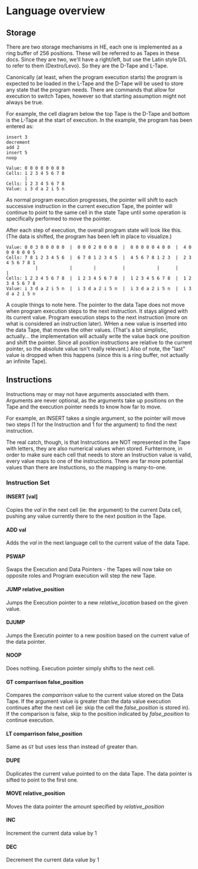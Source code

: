 # Language overview

## Storage

There are two storage mechanisms in HE, each one is implemented as a ring buffer of 256 positions. These will be referred to as Tapes in these docs. Since they are two, we'll have a right/left, but use the Latin style D/L to refer to them (Dextro/Levo). So they are the D-Tape and L-Tape.

Canonically (at least, when the program execution starts) the program is expected to be loaded in the L-Tape and the D-Tape will be used to store any state that the program needs. There are commands that allow for execution to switch Tapes, however so that starting assumption might not always be true.

For example, the cell diagram below the top Tape is the D-Tape and bottom is the L-Tape at the start of execution. In the example, the program has been entered as:
```
insert 3
decrement
add 2
insert 5
noop
```

```
Value: 0 0 0 0 0 0 0 0
Cells: 1 2 3 4 5 6 7 8
       |      
Cells: 1 2 3 4 5 6 7 8
Value: i 3 d a 2 i 5 n
```

As normal program execution progresses, the pointer will shift to each successive instruction in the current execution Tape, the pointer will continue to point to the same cell in the state Tape until some operation is specifically performed to move the pointer.

After each step of execution, the overall program state will look like this. (The data is shifted, the program has been left in place to visualize.)

```
Value: 0 0 3 0 0 0 0 0  |  0 0 0 2 0 0 0 0  |  0 0 0 0 0 4 0 0  |  4 0 0 0 0 0 0 5  
Cells: 7 8 1 2 3 4 5 6  |  6 7 8 1 2 3 4 5  |  4 5 6 7 8 1 2 3  |  2 3 4 5 6 7 8 1 
           |            |        |          |            |      |                | 
Cells: 1 2 3 4 5 6 7 8  |  1 2 3 4 5 6 7 8  |  1 2 3 4 5 6 7 8  |  1 2 3 4 5 6 7 8
Value: i 3 d a 2 i 5 n  |  i 3 d a 2 i 5 n  |  i 3 d a 2 i 5 n  |  i 3 d a 2 i 5 n 
```

A couple things to note here. The pointer to the data Tape does not move when program execution steps to the next instruction. It stays aligned with its current value. Program execution steps to the next instruction (more on what is considered an instruction later). WHen a new value is inserted into the data Tape, that moves the other values. (That's a bit simplistic, actually... the implementation will actually write the value back one position and shift the pointer. Since all position instructions are relative to the current pointer, so the absolute value isn't really relevant.) Also of note, the "last" value is dropped when this happens (since this is a ring buffer, not actually an infinite Tape).


## Instructions

Instructions may or may not have arguments associated with them. Arguments are never optional, as the arguments take up positions on the Tape and the execution pointer needs to know how far to move. 

For example, an INSERT takes a single argument, so the pointer will move two steps (1 for the Instruction and 1 for the argument) to find the next instruction.

The real catch, though, is that Instructions are NOT represented in the Tape with letters, they are also numerical values when stored. Furhtermore, in order to make sure each cell that needs to store an Instruction value is valid, every value maps to one of the instructions. There are far more potential values than there are Instuctions, so the mapping is many-to-one. 

### Instruction Set

#### INSERT [val]

Copies the *val* in the next cell (ie: the argument) to the current Data cell, pushing any value currently there to the next position in the Tape.

#### ADD val

Adds the *val* in the next language cell to the current value of the data Tape.

#### PSWAP

Swaps the Execution and Data Pointers - the Tapes will now take on opposite roles and Program execution will step the new Tape.

#### JUMP relative_position

Jumps the Execution pointer to a new *relative_location* based on the given value.

#### DJUMP

Jumps the Executin pointer to a new position based on the current value of the data pointer. 

#### NOOP

Does nothing. Execution pointer simply shifts to the next cell.

#### GT comparrison false_position

Compares the *comparrison* value to the current value stored on the Data Tape. If the argument value is greater than the data value execution continues after the next cell (ie: skip the cell the *false_position* is stored in). If the comparison is false, skip to the position indicated by *false_position* to continue execution.

#### LT comparrison false_position

Same as `GT` but uses less than instead of greater than.

#### DUPE

Duplicates the current value pointed to on the data Tape. The data pointer is sifted to point to the first one.

#### MOVE relative_position

Moves the data pointer the amount specified by *relative_position*

#### INC

Increment the current data value by 1

#### DEC

Decrement the current data value by 1



